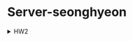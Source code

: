 # Server-seonghyeon
<details>
<summary>HW2</summary>
  
### [CREATE]
<img width="245" alt="add1" src="https://github.com/2nd-PARD-SERVER-PART/Server-seonghyeon/assets/141024382/34d14093-342f-4506-83ff-0ddfee861a7a">
<img width="259" alt="add2" src="https://github.com/2nd-PARD-SERVER-PART/Server-seonghyeon/assets/141024382/6a4e91a0-584f-4a12-84ad-5867caae01a5">
<img width="258" alt="add3" src="https://github.com/2nd-PARD-SERVER-PART/Server-seonghyeon/assets/141024382/cb1949ba-e258-4b51-8fd0-fb4e03cc7652">

### [FINDONE]
<img width="286" alt="findOne1" src="https://github.com/2nd-PARD-SERVER-PART/Server-seonghyeon/assets/141024382/578a15df-640b-4d40-92f4-2035add80fb7">
<img width="301" alt="findOne2" src="https://github.com/2nd-PARD-SERVER-PART/Server-seonghyeon/assets/141024382/c96ba3a7-1e5a-4936-a025-c00bcbddb1ac">
<img width="294" alt="findOne3" src="https://github.com/2nd-PARD-SERVER-PART/Server-seonghyeon/assets/141024382/d3243a58-2c6d-4226-8784-567302d4a850">

### [FINDALL]
<img width="290" alt="findAll" src="https://github.com/2nd-PARD-SERVER-PART/Server-seonghyeon/assets/141024382/bf672faa-ea51-495d-82ae-95ee46582ab8">

### [UPDATE]
<img width="287" alt="update1" src="https://github.com/2nd-PARD-SERVER-PART/Server-seonghyeon/assets/141024382/8cb1f804-ed7c-4971-b164-eb904f328525">
<img width="293" alt="update2" src="https://github.com/2nd-PARD-SERVER-PART/Server-seonghyeon/assets/141024382/34273830-909d-4656-8577-4260f14d84e0">

### [DELETE]
<img width="277" alt="delete1" src="https://github.com/2nd-PARD-SERVER-PART/Server-seonghyeon/assets/141024382/6eaa9bec-9463-48d5-8458-5f8eb9c93f43">
<img width="278" alt="delete2" src="https://github.com/2nd-PARD-SERVER-PART/Server-seonghyeon/assets/141024382/37cb3156-1665-419c-b824-d5221a138e0c">
</details>
